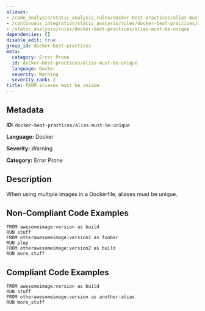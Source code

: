 ```yaml
---
aliases:
- /code_analysis/static_analysis_rules/docker-best-practices/alias-must-be-unique
- /continuous_integration/static_analysis/rules/docker-best-practices/alias-must-be-unique
- /static_analysis/rules/docker-best-practices/alias-must-be-unique
dependencies: []
disable_edit: true
group_id: docker-best-practices
meta:
  category: Error Prone
  id: docker-best-practices/alias-must-be-unique
  language: Docker
  severity: Warning
  severity_rank: 2
title: FROM aliases must be unique
---
```

<!--  SOURCED FROM https://github.com/DataDog/datadog-static-analyzer-rule-docs -->


## Metadata
**ID:** `docker-best-practices/alias-must-be-unique`

**Language:** Docker

**Severity:** Warning

**Category:** Error Prone

## Description
When using multiple images in a Dockerfile, aliases must be unique.

## Non-Compliant Code Examples
```docker
FROM awesomeimage:version as build
RUN stuff
FROM otherawesomeimage:version1 as foobar
RUN plop
FROM otherawesomeimage:version2 as build
RUN more_stuff
```

## Compliant Code Examples
```docker
FROM awesomeimage:version as build
RUN stuff
FROM otherawesomeimage:version as another-alias
RUN more_stuff
```
